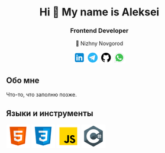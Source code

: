 <h1 align="center">Hi 👋 My name is Aleksei</h1>
<h3 align="center">Frontend Developer</h3>
<p align="center">🚩 Nizhny Novgorod</p>
<p align="center">
        <a href="#"><img src="icons/icons8-linkedin-1024.png" alt="linkedin" width="32px"></a>
        <a href="#"><img src="icons/icons8-telegram-1024.png" alt="telegram" width="32px"></a>
        <a href="#"><img src="icons/icons8-github-1024.png" alt="github" width="32px"></a>
        <a href="#"><img src="icons/icons8-whatsapp-1024.png" alt="whatsapp" width="32px"></a>
</p>
<h2>Обо мне</h2>
<p>Что-то, что заполню позже.</p>
<h2>Языки и инструменты</h2>
<p>
        <img src="icons/icons8-html-5-1024.png" alt="html" width="64px">
        <img src="icons/icons8-css3-1024.png" alt="css" width="64px">
        <img src="icons/icons8-javascript-1024.png" alt="javascript" width="64px">
        <img src="icons/icons8-c-sharp-logo-1024.png" alt="" width="64px">
</p>
                    


<!--
**Aleksei-Kireev/Aleksei-Kireev** is a ✨ _special_ ✨ repository because its `README.md` (this file) appears on your GitHub profile.

Here are some ideas to get you started:

- 🔭 I’m currently working on ...
- 🌱 I’m currently learning ...
- 👯 I’m looking to collaborate on ...
- 🤔 I’m looking for help with ...
- 💬 Ask me about ...
- 📫 How to reach me: ...
- 😄 Pronouns: ...
- ⚡ Fun fact: ...
-->
